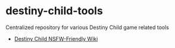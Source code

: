# destiny-child-tools
Centralized repository for various Destiny Child game related tools

* [Destiny Child NSFW-Friendly Wiki](./wiki/)
